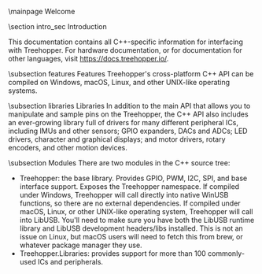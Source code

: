 \mainpage Welcome

\section intro_sec Introduction

This documentation contains all C++-specific information for interfacing with Treehopper. For hardware documentation, or for documentation for other languages, visit <a href="https://docs.treehopper.io/">https://docs.treehopper.io/</a>.


\subsection features Features
Treehopper's cross-platform C++ API can be compiled on Windows, macOS, Linux, and other UNIX-like operating systems. 

\subsection libraries Libraries
In addition to the main API that allows you to manipulate and sample pins on the Treehopper, the C++ API also includes an ever-growing library full of drivers for many different peripheral ICs, including IMUs and other sensors; GPIO expanders, DACs and ADCs; LED drivers, character and graphical displays; and motor drivers, rotary encoders, and other motion devices.

\subsection Modules
There are two modules in the C++ source tree:
- Treehopper: the base library. Provides GPIO, PWM, I2C, SPI, and base interface support. Exposes the Treehopper namespace. If compiled under Windows, Treehopper will call directly into native WinUSB functions, so there are no external dependencies. If compiled under macOS, Linux, or other UNIX-like operating system, Treehopper will call into LibUSB. You'll need to make sure you have both the LibUSB runtime library and LibUSB development headers/libs installed. This is not an issue on Linux, but macOS users will need to fetch this from brew, or whatever package manager they use. 
- Treehopper.Libraries: provides support for more than 100 commonly-used ICs and peripherals.
